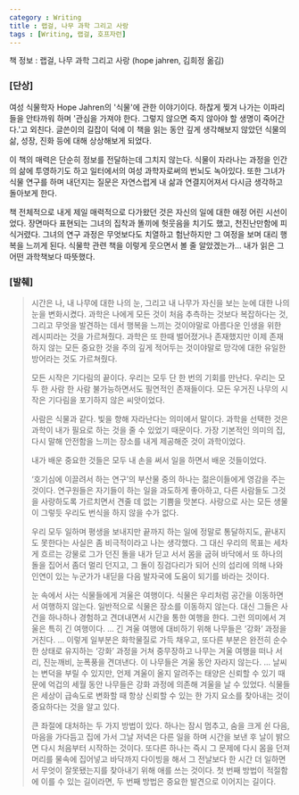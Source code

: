 ```yaml
---
category : Writing  
title : 랩걸, 나무 과학 그리고 사랑     
tags : [Writing, 랩걸, 호프자런]  
---  
```


책 정보 : 랩걸, 나무 과학 그리고 사랑 (hope jahren, 김희정 옮김)  

### [단상]
여성 식물학자 Hope Jahren의 '식물'에 관한 이야기이다. 하찮게 찢겨 나가는 이파리들을 안타까워 하며 '관심을 가져야 한다. 그렇지 않으면 죽지 않아야 할 생명이 죽어간다.'고 외친다. 글쓴이의 길잡이 덕에 이 책을 읽는 동안 깊게 생각해보지 않았던 식물의 삶, 성장, 진화 등에 대해 상상해보게 되었다.  

이 책의 매력은 단순히 정보를 전달하는데 그치지 않는다. 식물이 자라나는 과정을 인간의 삶에 투영하기도 하고 일터에서의 여성 과학자로써의 번뇌도 녹아있다. 또한 그녀가 식물 연구를 하며 내던지는 질문은 자연스럽게 내 삶과 연결지어져서 다시금 생각하고 돌아보게 한다. 

책 전체적으로 내게 제일 매력적으로 다가왔던 것은 자신의 일에 대한 애정 어린 시선이었다. 장면마다 표현되는 그녀의 집착과 똘끼에 헛웃음을 치기도 했고, 천진난만함에 피식거렸다. 그녀의 연구 과정은 무엇보다도 치열하고 험난하지만 그 여정을 보며 대리 행복을 느끼게 된다. 식물학 관련 책을 이렇게 웃으면서 볼 줄 알았겠는가... 내가 읽은 그 어떤 과학책보다 따뜻했다.     

### [발췌]   

> 시간은 나, 내 나무에 대한 나의 눈, 그리고 내 나무가 자신을 보는 눈에 대한 나의 눈을 변화시켰다. 과학은 나에게 모든 것이 처음 추측하는 것보다 복잡하다는 것, 그리고 무엇을 발견하는 데서 행복을 느끼는 것이야말로 아름다운 인생을 위한 레시피라는 것을 가르쳐줬다. 과학은 또 한때 벌어졌거나 존재했지만 이제 존재하지 않는 모든 중요한 것을 주의 깊게 적어두는 것이야말로 망각에 대한 유일한 방어라는 것도 가르쳐줬다.
> 
> 모든 시작은 기다림의 끝이다. 우리는 모두 단 한 번의 기회를 만난다. 우리는 모두 한 사람 한 사람 불가능하면서도 필연적인 존재들이다. 모든 우거진 나무의 시작은 기다림을 포기하지 않은 씨앗이었다.
> 
> 사람은 식물과 같다. 빛을 향해 자라난다는 의미에서 말이다. 과학을 선택한 것은 과학이 내가 필요로 하는 것을 줄 수 있었기 때문이다. 가장 기본적인 의미의 집, 다시 말해 안전함을 느끼는 장소를 내게 제공해준 것이 과학이었다.
> 
> 내가 배운 중요한 것들은 모두 내 손을 써서 일을 하면서 배운 것들이었다.
> 
> ‘호기심에 이끌려서 하는 연구’의 부산물 중의 하나는 젊은이들에게 영감을 주는 것이다. 연구원들은 자기들이 하는 일을 과도하게 좋아하고, 다른 사람들도 그것을 사랑하도록 가르치면서 견줄 데 없는 기쁨을 맛본다. 사랑으로 사는 모든 생물이 그렇듯 우리도 번식을 하지 않을 수가 없다.
> 
> 우리 모두 일하며 평생을 보내지만 끝까지 하는 일에 정말로 통달하지도, 끝내지도 못한다는 사실은 좀 비극적이라고 나는 생각했다. 그 대신 우리의 목표는 세차게 흐르는 강물로 그가 던진 돌을 내가 딛고 서서 몸을 굽혀 바닥에서 또 하나의 돌을 집어서 좀더 멀리 던지고, 그 돌이 징검다리가 되어 신의 섭리에 의해 나와 인연이 있는 누군가가 내딛을 다음 발자국에 도움이 되기를 바라는 것이다.
> 
> 
> 눈 속에서 사는 식물들에게 겨울은 여행이다. 식물은 우리처럼 공간을 이동하면서 여행하지 않는다. 일반적으로 식물은 장소를 이동하지 않는다. 대신 그들은 사건을 하나하나 경험하고 견뎌내면서 시간을 통한 여행을 한다. 그런 의미에서 겨울은 특히 긴 여행이다. ... 긴 겨울 여행에 대비하기 위해 나무들은 ‘강화’ 과정을 거친다. ...
> 이렇게 일부분은 화학물질로 가득 채우고, 또다른 부분은 완전히 순수한 상태로 유지하는 ‘강화’ 과정을 거쳐 중무장하고 나무는 겨울 여행을 떠나 서리, 진눈깨비, 눈폭풍을 견뎌낸다. 이 나무들은 겨울 동안 자라지 않는다. ... 날씨는 변덕을 부릴 수 있지만, 언제 겨울이 올지 알려주는 태양은 신뢰할 수 있기 때문에 억겁의 세월 동안 나무들은 강화 과정에 의존해 겨울을 날 수 있었다. 식물들은 세상이 급속도로 변화할 때 항상 신뢰할 수 있는 한 가지 요소를 찾아내는 것이 중요하다는 것을 알고 있다.
> 
> 큰 좌절에 대처하는 두 가지 방법이 있다. 하나는 잠시 멈추고, 숨을 크게 쉰 다음, 마음을 가다듬고 집에 가서 그날 저녁은 다른 일을 하며 시간을 보낸 후 날이 밝으면 다시 처음부터 시작하는 것이다. 또다른 하나는 즉시 그 문제에 다시 몸을 던져 머리를 물속에 집어넣고 바닥까지 다이빙을 해서 그 전날보다 한 시간 더 일하면서 무엇이 잘못됐는지를 찾아내기 위해 애를 쓰는 것이다. 첫 번째 방법이 적절함에 이를 수 있는 길이라면, 두 번째 방법은 중요한 발견으로 이어지는 길이다.
> 





